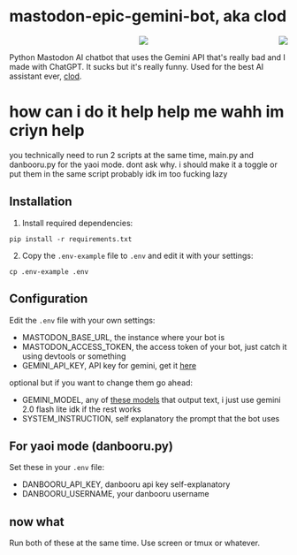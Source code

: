 <p><h1>mastodon-epic-gemini-bot, aka clod</h1>
<img src="https://4get.authenyo.xyz/proxy?i=https%3A%2F%2Fmedia.tenor.com%2FlJa1KnY6quwAAAAM%2Fnettspend-drankdrankdrank.gif" align="right"></p>
<center><img src="https://files.catbox.moe/ut9vn3.jpg"></center>

Python Mastodon AI chatbot that uses the Gemini API that's really bad and I made with ChatGPT. It sucks but it's really funny. Used for the best AI assistant ever, [clod](https://brain.worm.pink/clod).

# how can i do it help help me wahh im criyn help

you technically need to run 2 scripts at the same time, main.py and danbooru.py for the yaoi mode. dont ask why. i should make it a toggle or put them in the same script probably idk im too fucking lazy

## Installation

1. Install required dependencies:
```
pip install -r requirements.txt
```

2. Copy the `.env-example` file to `.env` and edit it with your settings:
```
cp .env-example .env
```

## Configuration

Edit the `.env` file with your own settings:
- MASTODON_BASE_URL, the instance where your bot is
- MASTODON_ACCESS_TOKEN, the access token of your bot, just catch it using devtools or something
- GEMINI_API_KEY, API key for gemini, get it [here](https://aistudio.google.com/apikey)

optional but if you want to change them go ahead: 
- GEMINI_MODEL, any of [these models](https://ai.google.dev/gemini-api/docs/models) that output text, i just use gemini 2.0 flash lite idk if the rest works
- SYSTEM_INSTRUCTION, self explanatory the prompt that the bot uses

## For yaoi mode (danbooru.py)

Set these in your `.env` file:

- DANBOORU_API_KEY, danbooru api key self-explanatory
- DANBOORU_USERNAME, your danbooru username

## now what

Run both of these at the same time. Use screen or tmux or whatever.
